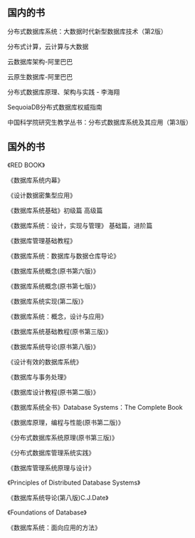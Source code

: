 ## 国内的书

分布式数据库系统：大数据时代新型数据库技术（第2版）

分布式计算，云计算与大数据

云数据库架构-阿里巴巴

云原生数据库-阿里巴巴

分布式数据库原理、架构与实践 - 李海翔

SequoiaDB分布式数据库权威指南

中国科学院研究生教学丛书：分布式数据库系统及其应用（第3版）



## 国外的书

《RED BOOK》

《数据库系统内幕》

《设计数据密集型应用》

《数据库系统基础》初级篇 高级篇

《数据库系统：设计，实现与管理》 基础篇，进阶篇

《数据库管理基础教程》

《数据库系统：数据库与数据仓库导论》

《数据库系统概念(原书第六版)》

《数据库系统概念(原书第七版)》

《数据库系统实现(第二版)》

《数据库系统：概念，设计与应用》

《数据库系统基础教程(原书第三版)》

《数据库系统导论(原书第八版)》

《设计有效的数据库系统》

《数据库与事务处理》

《数据库设计教程(原书第二版)》

《数据库系统全书》Database Systems：The Complete Book

《数据库原理，编程与性能(原书第二版)》

《分布式数据库系统原理(原书第三版)》

《分布式数据库管理系统实践》

《数据库管理系统原理与设计》

《Principles of Distributed Database Systems》

《数据库系统导论(第八版)C.J.Date》

《Foundations of Database》

《数据库系统：面向应用的方法》 <databases system an application oriented approach>

